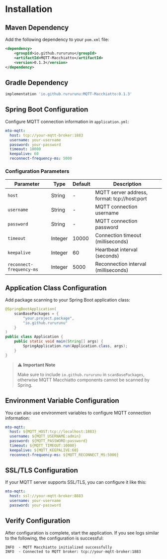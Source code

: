 # Installation

## Maven Dependency

Add the following dependency to your `pom.xml` file:

```xml
<dependency>
    <groupId>io.github.rururunu</groupId>
    <artifactId>MQTT-Macchiatto</artifactId>
    <version>0.1.3</version>
</dependency>
```

## Gradle Dependency

```gradle
implementation 'io.github.rururunu:MQTT-Macchiatto:0.1.3'
```

## Spring Boot Configuration

Configure MQTT connection information in `application.yml`:

```yaml
mto-mqtt:
  host: tcp://your-mqtt-broker:1883
  username: your-username
  password: your-password
  timeout: 10000
  keepalive: 60
  reconnect-frequency-ms: 5000
```

### Configuration Parameters

| Parameter | Type | Default | Description |
|-----------|------|---------|-------------|
| `host` | String | - | MQTT server address, format: tcp://host:port |
| `username` | String | - | MQTT connection username |
| `password` | String | - | MQTT connection password |
| `timeout` | Integer | 10000 | Connection timeout (milliseconds) |
| `keepalive` | Integer | 60 | Heartbeat interval (seconds) |
| `reconnect-frequency-ms` | Integer | 5000 | Reconnection interval (milliseconds) |

## Application Class Configuration

Add package scanning to your Spring Boot application class:

```java
@SpringBootApplication(
    scanBasePackages = {
        "your.project.package",
        "io.github.rururunu"
    }
)
public class Application {
    public static void main(String[] args) {
        SpringApplication.run(Application.class, args);
    }
}
```

> ⚠️ **Important Note**
> 
> Make sure to include `io.github.rururunu` in `scanBasePackages`, otherwise MQTT Macchiatto components cannot be scanned by Spring.

## Environment Variable Configuration

You can also use environment variables to configure MQTT connection information:

```yaml
mto-mqtt:
  host: ${MQTT_HOST:tcp://localhost:1883}
  username: ${MQTT_USERNAME:admin}
  password: ${MQTT_PASSWORD:password}
  timeout: ${MQTT_TIMEOUT:10000}
  keepalive: ${MQTT_KEEPALIVE:60}
  reconnect-frequency-ms: ${MQTT_RECONNECT_MS:5000}
```

## SSL/TLS Configuration

If your MQTT server supports SSL/TLS, you can configure it like this:

```yaml
mto-mqtt:
  host: ssl://your-mqtt-broker:8883
  username: your-username
  password: your-password
```

## Verify Configuration

After configuration is complete, start the application. If you see logs similar to the following, the configuration is successful:

```
INFO  - MQTT Macchiatto initialized successfully
INFO  - Connected to MQTT broker: tcp://your-mqtt-broker:1883
```